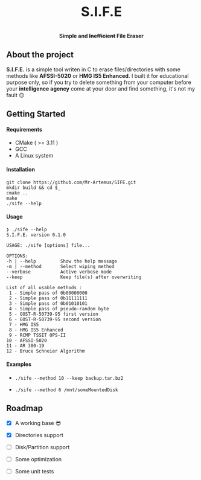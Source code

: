 <h3 align="center" style="font-size: 250%">S.I.F.E</h3>

<p align="center" style="font-weight: bold">
	Simple and <s>Inefficient</s> File Eraser
</p>


## About the project

**S.I.F.E.** is a simple tool writen in C to erase files/directories with some methods like **AFSSI-5020** or **HMG IS5 Enhanced**. I built it for educational purpose only, so if you try to delete something from your computer before your **intelligence agency** come at your door and find something, it's not my fault 🙃



## Getting Started

#### Requirements

* CMake ( >= 3.11 )
* GCC
* A Linux system



#### Installation

```
git clone https://github.com/Mr-Artemus/SIFE.git
mkdir build && cd $_
cmake ..
make
./sife --help
```



#### Usage

````
❯ ./sife --help
S.I.F.E. version 0.1.0

USAGE: ./sife [options] file...

OPTIONS:
-h | --help         Show the help message
-m | --method       Select wiping method
--verbose           Active verbose mode
--keep              Keep file(s) after overwriting
````

```
List of all usable methods :
 1 - Simple pass of 0b00000000
 2 - Simple pass of 0b11111111
 3 - Simple pass of 0b01010101
 4 - Simple pass of pseudo-random byte
 5 - GOST-R-50739-95 first version
 6 - GOST-R-50739-95 second version
 7 - HMG IS5
 8 - HMG IS5 Enhanced
 9 - RCMP TSSIT OPS-II
10 - AFSSI-5020
11 - AR 380-19
12 - Bruce Schneier Algorithm
```



#### Examples

* `./sife --method 10 --keep backup.tar.bz2 `

- `./sife --method 6 /mnt/someMountedDisk`



## Roadmap

- [x] A working base 😎
- [x] Directories support
- [ ] Disk/Partition support
- [ ] Some optimization
- [ ] Some unit tests




